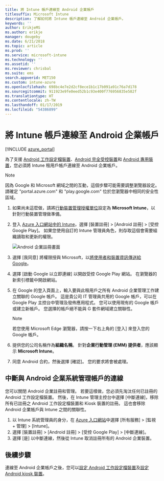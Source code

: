 ```yaml
---
title: 將 Intune 帳戶連線至 Android 企業帳戶
titlesuffix: Microsoft Intune
description: 了解如何將 Intune 帳戶連線至 Android 企業帳戶。
keywords: ''
author: ErikjeMS
ms.author: erikje
manager: dougeby
ms.date: 6/21/2018
ms.topic: article
ms.prod: ''
ms.service: microsoft-intune
ms.technology: ''
ms.assetid: ''
ms.reviewer: chrisbal
ms.suite: ems
search.appverid: MET150
ms.custom: intune-azure
ms.openlocfilehash: 698bc4e7e2d2cf8ece1b1c17b091a91c76a7d178
ms.sourcegitcommit: 911923e9fe0eed52b1c93e400f776956835e582f
ms.translationtype: HT
ms.contentlocale: zh-TW
ms.lasthandoff: 01/17/2019
ms.locfileid: "54386899"
---
```

# <a name="connect-your-intune-account-to-your-android-enterprise-account"></a>將 Intune 帳戶連線至 Android 企業帳戶

[!INCLUDE [azure_portal](./includes/azure_portal.md)]

為了支援 [Android 工作設定檔裝置](android-work-profile-enroll.md)、[Android 完全受控裝置](android-fully-managed-enroll.md)和 [Android 專用裝置](android-kiosk-enroll.md)，您必須將 Intune 租用戶帳戶連線至 Android 企業帳戶。  

> [!NOTE]
> 因為 Google 和 Microsoft 網域之間的互動，這個步驟可能需要調整瀏覽器設定。  請確定 "portal.azure.com" 和 "play.google.com" 位於您瀏覽器中相同的安全性區域。

1. 如果尚未這麼做，請將[行動裝置管理授權單位](mdm-authority-set.md)設定為 **Microsoft Intune**，以針對行動裝置管理做準備。
2. 登入 [Azure 入口網站中的 Intune](https://aka.ms/intuneportal)，選擇 [裝置註冊] > [Android 註冊] > [受控 Google Play]。  如果您使用自訂的 Intune 管理員角色，則存取這個會需要組織讀取和更新的權限。
   
   ![Android 企業註冊畫面](./media/android-work-bind.png)

3. 選擇 [我同意] 將權限授與 Microsoft，以[將使用者和裝置資訊傳送給 Google](data-intune-sends-to-google.md)。 
   
4. 選擇 [啟動 Google 以立即連線] 以開啟受控 Google Play 網站。 在瀏覽器的新索引標籤中開啟網站。
  
5. 在 Google 的登入頁面上，輸入要與此租用戶之所有 Android 企業管理工作建立關聯的 Google 帳戶。 這是貴公司 IT 管理員共用的 Google 帳戶，可以在 Google Play 主控台中管理及發佈應用程式。 您可以使用現有的 Google 帳戶或建立新帳戶。 您選擇的帳戶絕不能與 G 套件網域建立關聯性。
    
    > [!Note]
    > 若您使用 Microsoft Edge 瀏覽器，請按一下右上角的 [登入] 來登入您的 Google 帳戶。

6. 提供您的公司名稱作為**組織名稱**。 針對**企業行動管理 (EMM) 提供者**，應該顯示 **Microsoft Intune**。

7. 同意 Android 合約，然後選擇 [確認]。 您的要求將會被處理。

## <a name="disconnect-your-android-enterprise-administrative-account"></a>中斷與 Android 企業系統管理帳戶的連線

您可以關閉 Android 企業註冊和管理。 若要這樣做，您必須先淘汰任何已註冊的 Android 工作設定檔裝置。 然後，在 Intune 管理主控台中選擇 [中斷連線]，移除所有已註冊之 Android 工作設定檔裝置和 Kiosk 裝置的註冊。 這也會移除 Android 企業帳戶與 Intune 之間的關聯性。

1. 以 Intune 系統管理員的身分，在 [Azure 入口網站](https://portal.azure.com)中選擇 [所有服務] > [監視 + 管理] > [Intune]。
2. 選擇 [裝置註冊] > [Android 註冊] > [受控 Google Play] > [中斷連線]。
3. 選擇 [是] 以中斷連線，然後從 Intune 取消註冊所有的 Android 企業裝置。

## <a name="next-steps"></a>後續步驟

連線至 Android 企業帳戶之後，您可以[設定 Android 工作設定檔裝置](android-work-profile-enroll.md)及[設定 Android kiosk 裝置](android-kiosk-enroll.md)。
